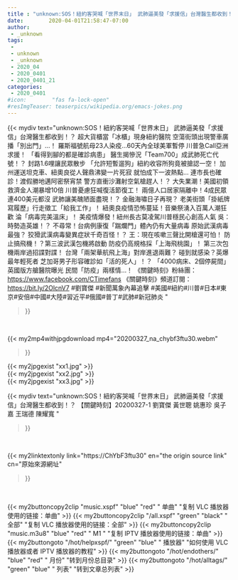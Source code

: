 ```yaml
---
title : "unknown:SOS！紐約客哭喊「世界末日」 武肺逼美發「求援信」台灣醫生都收到！？ 【關鍵時刻】20200327-1 劉寶傑 黃世聰 姚惠珍 吳子嘉 王瑞德 陳耀寬 "
date:        2020-04-01T21:58:47-07:00
author:
 - _unknown
tags:
 - 
 - unknown
 - _unknown
 - 2020_04
 - 2020_0401
 - 2020_0401_21
categories:
 - 2020_0401
#icon:        "fas fa-lock-open"
#resImgTeaser: teaserpics/wikipedia.org/emacs-jokes.png
---
```







{{< mydiv text="unknown:SOS！紐約客哭喊「世界末日」 武肺逼美發「求援信」台灣醫生都收到！？ 超大貨櫃當「冰櫃」現身紐約醫院 空蕩街頭出現警車廣播「別出門」…！ 羅斯福號航母23人染疫…60天內全球美軍暫停 川普急Call亞洲求援！ 「看得到腳的都是確診病患」 醫生揭慘況「Team700」成武肺死亡代號！？ 封路1.6哩讓民眾散步 「允許短暫遛狗」紐約收容所狗竟被搶認一空！ 加州運送坦克車、紐奧良從人聲鼎沸變一片死寂 就怕成下一波熱點… 連市長也確診！渡假勝地邁阿密祭宵禁 警方直衝沙灘射空氣槍趕人！？ 大失業潮！美國初領救濟金人潮暴增10倍 川普憂慮狂喊復活節復工！ 兩億人口居家隔離中！4成民眾連400美元都沒 武肺讓美醜陋面盡現！？ 金融海嘯日子再現？ 老美街頭「掛紙牌寫履歷」行走徵工「給我工作」！ 紐奧良疫情恐怖蔓延！音樂祭湧入百萬人潮狂歡 淪「病毒完美溫床」！ 美疫情爆發！紐州長古莫凌駕川普穩民心創高人氣 吳：時勢造英雄！？ 不尋常！台病例康復「踹爛門」體內仍有大量病毒 原始武漢病毒最強？ 狡猾武漢病毒變異症狀千奇百怪！？ 王：現在咳嗽三聲比開槍還可怕！ 防止搞飛機！？第三波武漢包機將啟動 防疫仍高規格採「上海飛桃園」！ 第三次包機兩岸過招諜對諜！ 台灣「兩架華航飛上海」對岸進退兩難？ 碰到就感染？英爆最年輕死者 芝加哥男子形容確診如「活的死人」！？ 「4000病床、2個停屍間」英國版方艙醫院曝光 民間「防疫」兩樣情…！  《關鍵時刻》粉絲團：https://www.facebook.com/CTimefans 《關鍵時刻》頻道訂閱：https://bit.ly/2OlcnV7  #劉寶傑 #新聞萬象內幕追擊 #美國#紐約#川普#日本#東京#安倍#中國#大陸#習近平#俄國#普丁#武肺#新冠肺炎 "
>}}
<br>


{{< my2mp4withjpgdownload mp4="20200327_na_chybf3ftu30.webm"
>}}

{{< my2jpgexist "xx1.jpg" >}}<br>
{{< my2jpgexist "xx2.jpg" >}}<br>
{{< my2jpgexist "xx3.jpg" >}}<br>



{{< mydiv text="unknown:SOS！紐約客哭喊「世界末日」 武肺逼美發「求援信」台灣醫生都收到！？ 【關鍵時刻】20200327-1 劉寶傑 黃世聰 姚惠珍 吳子嘉 王瑞德 陳耀寬 "
>}}
<br>

{{< my2linktextonly link="https://ChYbF3ftu30"
en="the origin source link" cn="原始來源網址"
>}}


<br>


{{< my2buttoncopy2clip "music.xspf"        "blue"   "red"    " 单曲"  "复制 VLC 播放器使用的链接：单曲" >}} {{< my2buttoncopy2clip "/all.xspf"         "green"  "black"  " 全部"  "复制 VLC 播放器使用的链接：全部" >}} {{< my2buttoncopy2clip "music.m3u8"        "blue"   "red"    " M1 "    "复制 IPTV 播放器使用的链接：单曲" >}} {{< my2buttongoto      "/hot/helpxspf/"    "green"  "blue"   " 播放器" "如何使用 VLC 播放器或者 IPTV 播放器的教程" >}} {{< my2buttongoto      "/hot/endothers/"   "blue"   "red"    " 月份"   "转到月份总目录" >}} {{< my2buttongoto      "/hot/alltags/"     "green"  "blue"   " 列表"   "转到文章总列表" >}} 
